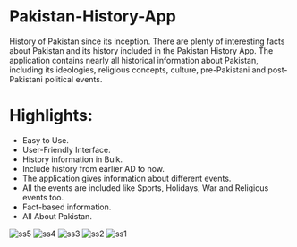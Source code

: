 # Pakistan-History-App
History of Pakistan since its inception.  There are plenty of interesting facts about Pakistan and its history included in the Pakistan History App. The application contains nearly all historical information about Pakistan, including its ideologies, religious concepts, culture, pre-Pakistani and post-Pakistani political events. 

# Highlights:
- Easy to Use.
- User-Friendly Interface.
- History information in Bulk.
- Include history from earlier AD to now.
- The application gives information about different events.
- All the events are included like Sports, Holidays, War and Religious events too.
- Fact-based information.
- All About Pakistan.

![ss5](https://github.com/user-attachments/assets/f507cac4-c666-4f68-8c8d-6e2b7c37d859)
![ss4](https://github.com/user-attachments/assets/1c00079a-b17f-4b1c-b787-f41baacf536f)
![ss3](https://github.com/user-attachments/assets/62960447-4f84-48d4-afc2-362f38ee51b6)
![ss2](https://github.com/user-attachments/assets/df088597-9d46-475f-aac8-f8ed7ddfe9b5)
![ss1](https://github.com/user-attachments/assets/d48d26f4-4117-424e-85da-439276fa0fc3)
